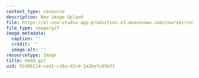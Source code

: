 ```yaml
---
content_type: resource
description: New image Uplaod
file: https://ol-ocw-studio-app-production.s3.amazonaws.com/courses/res-21g-01-kana-spring-2010/5b306114ced1c10ad2cd1a2be7c05b31_0444.gif
file_type: image/gif
image_metadata:
  caption: ''
  credit: ''
  image-alt: ''
resourcetype: Image
title: 0444.gif
uid: 5b306114-ced1-c10a-d2cd-1a2be7c05b31
---
```

